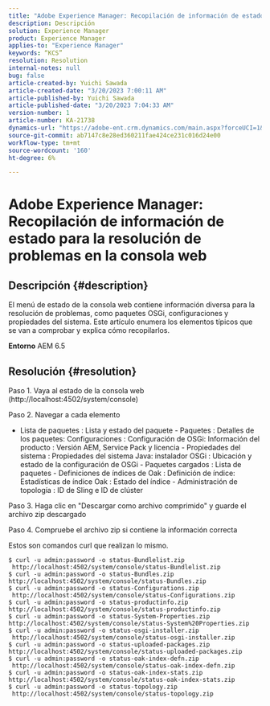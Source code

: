 ```yaml
---
title: "Adobe Experience Manager: Recopilación de información de estado para la resolución de problemas en la consola web"
description: Descripción
solution: Experience Manager
product: Experience Manager
applies-to: "Experience Manager"
keywords: “KCS”
resolution: Resolution
internal-notes: null
bug: false
article-created-by: Yuichi Sawada
article-created-date: "3/20/2023 7:00:11 AM"
article-published-by: Yuichi Sawada
article-published-date: "3/20/2023 7:04:33 AM"
version-number: 1
article-number: KA-21738
dynamics-url: "https://adobe-ent.crm.dynamics.com/main.aspx?forceUCI=1&pagetype=entityrecord&etn=knowledgearticle&id=9267a6d8-ecc6-ed11-b597-6045bd006b3d"
source-git-commit: ab7147c8e28ed360211fae424ce231c016d24e00
workflow-type: tm+mt
source-wordcount: '160'
ht-degree: 6%

---
```


# Adobe Experience Manager: Recopilación de información de estado para la resolución de problemas en la consola web

## Descripción {#description}


El menú de estado de la consola web contiene información diversa para la resolución de problemas, como paquetes OSGi, configuraciones y propiedades del sistema.
Este artículo enumera los elementos típicos que se van a comprobar y explica cómo recopilarlos.

<b>Entorno</b>
AEM 6.5


## Resolución {#resolution}


Paso 1. Vaya al estado de la consola web (http://localhost:4502/system/console)

Paso 2. Navegar a cada elemento

- Lista de paquetes : Lista y estado del paquete - Paquetes : Detalles de los paquetes: Configuraciones : Configuración de OSGi: Información del producto : Versión AEM, Service Pack y licencia - Propiedades del sistema : Propiedades del sistema Java: instalador OSGi : Ubicación y estado de la configuración de OSGi - Paquetes cargados : Lista de paquetes - Definiciones de índices de Oak : Definición de índice: Estadísticas de índice Oak : Estado del índice - Administración de topología : ID de Sling e ID de clúster

Paso 3. Haga clic en &quot;Descargar como archivo comprimido&quot; y guarde el archivo zip descargado

Paso 4. Compruebe el archivo zip si contiene la información correcta

Estos son comandos curl que realizan lo mismo.


```
$ curl -u admin:password -o status-Bundlelist.zip        http://localhost:4502/system/console/status-Bundlelist.zip
$ curl -u admin:password -o status-Bundles.zip           http://localhost:4502/system/console/status-Bundles.zip
$ curl -u admin:password -o status-Configurations.zip    http://localhost:4502/system/console/status-Configurations.zip
$ curl -u admin:password -o status-productinfo.zip       http://localhost:4502/system/console/status-productinfo.zip
$ curl -u admin:password -o status-System-Properties.zip http://localhost:4502/system/console/status-System%20Properties.zip
$ curl -u admin:password -o status-osgi-installer.zip    http://localhost:4502/system/console/status-osgi-installer.zip
$ curl -u admin:password -o status-uploaded-packages.zip http://localhost:4502/system/console/status-uploaded-packages.zip
$ curl -u admin:password -o status-oak-index-defn.zip    http://localhost:4502/system/console/status-oak-index-defn.zip
$ curl -u admin:password -o status-oak-index-stats.zip   http://localhost:4502/system/console/status-oak-index-stats.zip
$ curl -u admin:password -o status-topology.zip          http://localhost:4502/system/console/status-topology.zip
```



